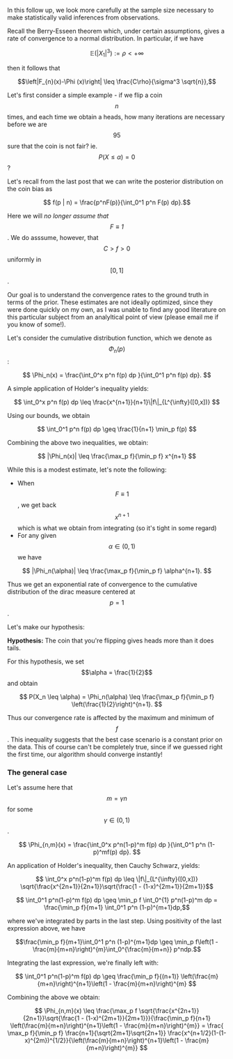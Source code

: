 In this follow up, we look more carefully at the sample size necessary to make statistically valid
inferences from observations. 

Recall the Berry-Esseen theorem which, under certain assumptions, gives a rate of convergence to a normal distribution. In particular, if we have

$$ \mathbb{E}(|X_1|^3) := \rho < +\infty $$

then it follows that

$$\left|F_{n}(x)-\Phi (x)\right| \leq \frac{C\rho}{\sigma^3 \sqrt{n}},$$


Let's first consider a simple example - if we flip a coin $$n$$ times, and each time we obtain a heads, how many iterations are necessary before we are $$95%$$ sure that the coin is not fair? ie. $$P(X \leq \alpha) = 0$$?

Let's recall from the last post that we can write the posterior distribution on the coin bias as

$$ f(p | n) = \frac{p^nF(p)}{\int_0^1 p^n F(p) dp}.$$

Here we will *no longer assume that $$F \equiv 1$$*. We do asssume, however, that $$ C > f > 0 $$ uniformly in $$[0,1]$$.

Our goal is to understand the convergence rates to the ground truth in terms of the prior. These estimates are not ideally optimized, since they were done quickly on my own, as I was unable to find any good literature on this particular subject from an analyltical point of view (please email me if you know of some!). 

Let's consider the cumulative distribution function, which we denote as $$\Phi_n(p)$$:

$$ \Phi_n(x) = \frac{\int_0^x p^n f(p) dp }{\int_0^1 p^n f(p) dp}. $$

A simple application of Holder's inequality yields:

$$ \int_0^x p^n f(p) dp \leq \frac{x^{n+1}}{n+1}\|f\|_{L^{\infty}([0,x])}   $$

Using our bounds, we obtain

$$ \int_0^1 p^n f(p) dp \geq \frac{1}{n+1} \min_p f(p)  $$

Combining the above two inequalities, we obtain:

$$ |\Phi_n(x)| \leq \frac{\max_p f}{\min_p f} x^{n+1} $$

While this is a modest estimate, let's note the following:

- When $$F \equiv 1$$, we get back $$x^{n+1}$$ which is what we obtain from integrating (so it's tight in some regard)
- For any given $$\alpha \in (0,1)$$ we have 

$$ |\Phi_n(\alpha)| \leq  \frac{\max_p f}{\min_p f} \alpha^{n+1}. $$

Thus we get an exponential rate of convergence to the cumulative distribution of the dirac measure centered at $$p=1$$. 

Let's make our hypothesis:

**Hypothesis:** The coin that you're flipping gives heads more than it does tails. 

For this hypothesis, we set $$\alpha = \frac{1}{2}$$ and obtain 


$$ P(X_n \leq \alpha) = \Phi_n(\alpha) \leq  \frac{\max_p f}{\min_p f} \left(\frac{1}{2}\right)^{n+1}. $$


Thus our convergence rate is affected by the maximum and minimum of $$f$$. This inequality suggests that the best case scenario is a constant prior on the data. This of course can't be completely true, since if we guessed right the first time, our algorithm should converge instantly!


### The general case

Let's assume here that $$m = \gamma n$$ for some $$ \gamma \in (0,1)$$. 

$$ \Phi_{n,m}(x) = \frac{\int_0^x p^n(1-p)^m f(p) dp }{\int_0^1 p^n (1-p)^mf(p) dp}. $$

An application of Holder's inequality, then Cauchy Schwarz, yields:

$$ \int_0^x p^n(1-p)^m f(p) dp \leq \|f\|_{L^{\infty}([0,x])} \sqrt{\frac{x^{2n+1}}{2n+1}}\sqrt{\frac{1 - (1-x)^{2m+1}}{2m+1}}$$

$$ \int_0^1  p^n(1-p)^m f(p) dp \geq \min_p f \int_0^{1} p^n(1-p)^m dp = \frac{\min_p f}{m+1} \int_0^1 p^n (1-p)^{m+1}dp,$$

where we've integrated by parts in the last step. Using positivity of the last expression above, we have

$$\frac{\min_p f}{m+1}\int_0^1 p^n (1-p)^{m+1}dp \geq \min_p f\left(1 - \frac{m}{m+n}\right)^{m}\int_0^{\frac{m}{m+n}} p^ndp.$$

Integrating the last expression, we're finally left with:

$$ \int_0^1  p^n(1-p)^m f(p) dp \geq \frac{\min_p f}{(n+1)} \left(\frac{m}{m+n}\right)^{n+1}\left(1 - \frac{m}{m+n}\right)^{m} $$


Combining the above we obtain:

$$ \Phi_{n,m}(x) \leq \frac{\max_p f \sqrt{\frac{x^{2n+1}}{2n+1}}\sqrt{\frac{1 - (1-x)^{2m+1}}{2m+1}}}{\frac{\min_p f}{n+1} \left(\frac{m}{m+n}\right)^{n+1}\left(1 - \frac{m}{m+n}\right)^{m}} = \frac{ \max_p f}{\min_p f} \frac{n+1}{\sqrt{2m+1}\sqrt{2n+1}} \frac{x^{n+1/2}(1-(1-x)^{2m})^{1/2}}{\left(\frac{m}{m+n}\right)^{n+1}\left(1 - \frac{m}{m+n}\right)^{m}} $$



